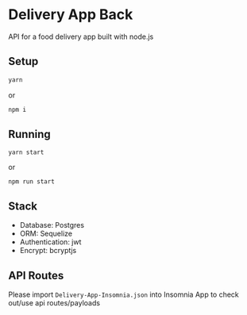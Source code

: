 # Delivery App Back

API for a food delivery app built with node.js

## Setup

```bash
yarn
```

or

```bash
npm i
```

## Running

```
yarn start
```

or


```
npm run start
```

## Stack

- Database: Postgres
- ORM: Sequelize
- Authentication: jwt
- Encrypt: bcryptjs

## API Routes

Please import `Delivery-App-Insomnia.json` into Insomnia App to check out/use api routes/payloads